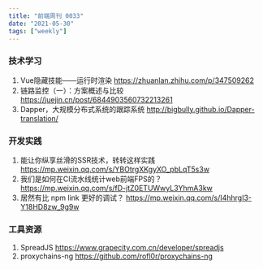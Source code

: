 ```yaml
---
title: "前端周刊 0033"
date: "2021-05-30"
tags: ["weekly"]
---
```


### 技术学习
1. Vue隐藏技能——运行时渲染 https://zhuanlan.zhihu.com/p/347509262
2. 链路监控（一）：方案概述与比较 https://juejin.cn/post/6844903560732213261
3. Dapper，大规模分布式系统的跟踪系统 http://bigbully.github.io/Dapper-translation/

### 开发实践
1. 能让你纵享丝滑的SSR技术，转转这样实践 https://mp.weixin.qq.com/s/YBOtrgXKgyXO_pbLqT5s3w
2. 我们是如何在CI流水线统计web前端FPS的？ https://mp.weixin.qq.com/s/fD-jtZ0ETUWwyL3YhmA3kw
3. 居然有比 npm link 更好的调试？ https://mp.weixin.qq.com/s/I4hhrgI3-Y18HD8zw_9g9w
### 工具资源
1. SpreadJS https://www.grapecity.com.cn/developer/spreadjs
2. proxychains-ng https://github.com/rofl0r/proxychains-ng



